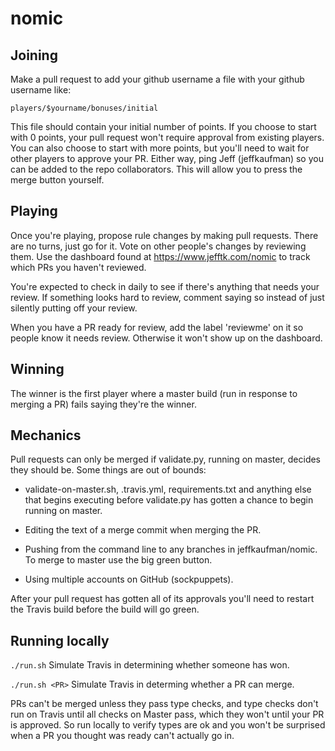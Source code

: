 # nomic

## Joining

Make a pull request to add your github username a file with your github 
username like:

    players/$yourname/bonuses/initial

This file should contain your initial number of points.  If you choose to
start with 0 points, your pull request won't require approval from existing
players.  You can also choose to start with more points, but you'll need to
wait for other players to approve your PR.  Either way, ping Jeff
(jeffkaufman) so you can be added to the repo collaborators.  This will allow
you to press the merge button yourself.

## Playing

Once you're playing, propose rule changes by making pull requests.  There are
no turns, just go for it.  Vote on other people's changes by reviewing them.
Use the dashboard found at https://www.jefftk.com/nomic to track which PRs you
haven't reviewed.

You're expected to check in daily to see if there's anything that needs your
review.  If something looks hard to review, comment saying so instead of just
silently putting off your review.

When you have a PR ready for review, add the label 'reviewme' on it so people
know it needs review.  Otherwise it won't show up on the dashboard.

## Winning

The winner is the first player where a master build (run in response
to merging a PR) fails saying they're the winner.

## Mechanics

Pull requests can only be merged if validate.py, running on master,
decides they should be.  Some things are out of bounds:

* validate-on-master.sh, .travis.yml, requirements.txt and anything else that
  begins executing before validate.py has gotten a chance to begin running on
  master.

* Editing the text of a merge commit when merging the PR.

* Pushing from the command line to any branches in jeffkaufman/nomic.  To merge
  to master use the big green button.

* Using multiple accounts on GitHub (sockpuppets).

After your pull request has gotten all of its approvals you'll need to restart
the Travis build before the build will go green.

## Running locally

`./run.sh` Simulate Travis in determining whether someone has won.

`./run.sh <PR>` Simulate Travis in determing whether a PR can merge.

PRs can't be merged unless they pass type checks, and type checks don't run on
Travis until all checks on Master pass, which they won't until your PR is
approved.  So run locally to verify types are ok and you won't be surprised
when a PR you thought was ready can't actually go in.

